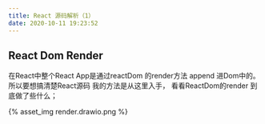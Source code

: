 ```yaml
---
title: React 源码解析（1）
date: 2020-10-11 19:23:52
---
```


## React Dom Render

在React中整个React App是通过reactDom 的render方法 append 进Dom中的。 
所以要想搞清楚React源码 我的方法是从这里入手， 看看ReactDom的render 到底做了些什么；

{% asset_img  render.drawio.png %}